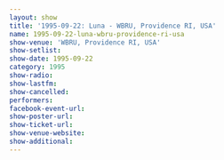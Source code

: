 ```yaml
---
layout: show
title: '1995-09-22: Luna - WBRU, Providence RI, USA'
name: 1995-09-22-luna-wbru-providence-ri-usa
show-venue: 'WBRU, Providence RI, USA'
show-setlist: 
show-date: 1995-09-22
category: 1995
show-radio: 
show-lastfm: 
show-cancelled: 
performers: 
facebook-event-url: 
show-poster-url: 
show-ticket-url: 
show-venue-website: 
show-additional: 
---
```


